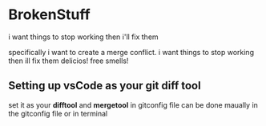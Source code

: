 # BrokenStuff
i want things to stop working then i'll fix them

specifically i want to create a merge conflict.
i want things to stop working then ill fix them
delicios! free smells!

## Setting up vsCode as your git diff tool

set it as your **difftool** and **mergetool** in gitconfig file
can be done maually in the gitconfig file or in terminal
